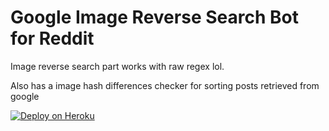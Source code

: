 # Google Image Reverse Search Bot for Reddit

Image reverse search part works with raw regex lol.

Also has a image hash differences checker for sorting posts retrieved from google

[![Deploy on Heroku](https://www.herokucdn.com/deploy/button.svg)](https://heroku.com/deploy?template=https://github.com/scrubjay55/Reddit-Repost-Bot-RipOff)
